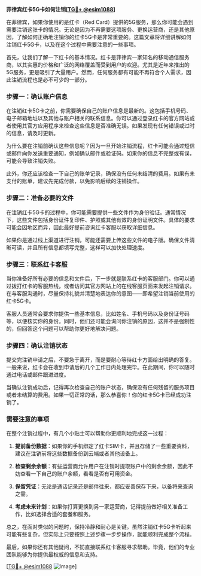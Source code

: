 **菲律宾红卡5G卡如何注销[[TG💪+ @esim1088](https://t.me/s/esim1088)]**

在菲律宾，如果你使用的是红卡（Red Card）提供的5G服务，那么你可能会遇到需要注销这张卡的情况。无论是因为不再需要这项服务、更换运营商，还是其他原因，了解如何正确地注销你的红卡5G卡是非常重要的。这篇文章将详细讲解如何注销红卡5G卡，以及在这个过程中需要注意的一些事项。

首先，让我们了解一下红卡的基本情况。红卡是菲律宾一家知名的移动通信服务商，以其实惠的价格和广泛的网络覆盖而受到用户的欢迎。尤其是近年来推出的5G服务，更是吸引了大量用户。然而，任何服务都有可能不再符合个人需求，因此注销流程也是必不可少的一部分。

### 步骤一：确认账户信息

在注销红卡5G卡之前，你需要确保自己的账户信息是最新的。这包括手机号码、电子邮箱地址以及其他与账户相关的联系信息。你可以通过登录红卡的官方网站或者使用其官方应用程序来检查这些信息是否准确无误。如果发现有任何错误或过时的信息，请及时更新。

为什么要在注销前确认这些信息呢？因为一旦开始注销流程，红卡可能会通过短信或邮件向你发送重要通知，例如确认邮件或验证码。如果你的信息不完整或有误，可能会导致注销失败。

此外，你还应该检查一下自己的账单记录，确保没有任何未结清的费用。如果有未支付的账单，建议先完成付款，以免影响后续的注销操作。

### 步骤二：准备必要的文件

在注销红卡5G卡的过程中，你可能需要提供一些文件作为身份验证。通常情况下，这些文件包括身份证件复印件、护照或其他有效的身份证明文件。具体的要求可能会因地区而异，因此最好提前咨询红卡客服以获取详细信息。

如果你是通过线上渠道进行注销，可能还需要上传这些文件的电子版。确保文件清晰可读，并且所有信息都填写完整，这样可以加快处理速度。

### 步骤三：联系红卡客服

当你准备好所有必要的信息和文件后，下一步就是联系红卡的客服部门。你可以通过拨打红卡的客服热线，或者访问其官方网站上的在线客服页面来发起注销请求。在与客服沟通时，尽量保持礼貌并清楚地表达你的意图——即希望注销当前使用的红卡5G卡。

客服人员通常会要求你提供一些基本信息，比如姓名、手机号码以及身份证号码等，以便核实你的身份。同时，他们还可能会询问你注销的原因，这并不是强制性的，但回答这个问题可以帮助你更好地解决问题。

### 步骤四：确认注销状态

提交完注销申请之后，不要急于离开，而是要耐心等待红卡方面给出明确的答复。一般来说，红卡会在收到申请后的几个工作日内处理完毕。在此期间，你可以随时通过电话或邮件跟进进度。

当确认注销成功后，记得再次检查自己的账户状态，确保没有任何残留的服务项目或者未结算的费用。如果一切正常的话，那么恭喜你！你的红卡5G卡已经成功注销了。

### 需要注意的事项

在整个注销过程中，有几个小贴士可以帮助你更顺利地完成这一过程：

1. **提前备份数据**：如果你的手机绑定了红卡SIM卡，并且存储了一些重要资料，建议在注销前将这些数据备份到云端或者其他设备上。
   
2. **检查剩余余额**：有些运营商允许用户在注销时提取账户中的剩余余额，因此不妨查看一下自己的账户余额，看看是否有可用资金。

3. **保留凭证**：无论是通话记录还是邮件往来，都应妥善保存下来，以备将来查询之需。

4. **考虑未来计划**：如果你打算更换到另一家运营商，记得提前做好相关准备工作，比如选择合适的套餐和服务。

总之，在面对类似的问题时，保持冷静和耐心是关键。虽然注销红卡5G卡听起来可能有些复杂，但实际上只要按照上述步骤一步步操作，就能顺利完成整个流程。

最后，如果你还有其他疑问，不妨直接联系红卡客服寻求帮助。毕竟，他们的专业团队能够为你提供最权威的信息和支持。

[[TG💪+ @esim1088](https://t.me/s/esim1088) ![Image](https://i.postimg.cc/4NQfJmqS/Snipaste-2025-05-13-00-14-12.png)]